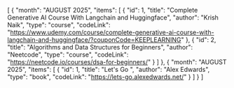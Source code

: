 [
{
    "month": "AUGUST 2025",
    "items": [
      {
        "id": 1,
        "title": "Complete Generative AI Course With Langchain and Huggingface",
        "author": "Krish Naik",
        "type": "course",
        "codeLink": "https://www.udemy.com/course/complete-generative-ai-course-with-langchain-and-huggingface/?couponCode=KEEPLEARNING"
      },
      {
        "id": 2,
        "title": "Algorithms and Data Structures for Beginners",
        "author": "Neetcode",
        "type": "course",
        "codeLink": "https://neetcode.io/courses/dsa-for-beginners/"
      }
    ]
  },
  {
    "month": "AUGUST 2025",
    "items": [
      {
        "id": 1,
        "title": "Let's Go ",
        "author": "Alex Edwards",
        "type": "book",
        "codeLink": "https://lets-go.alexedwards.net/"
      }
    ]
  }
]
